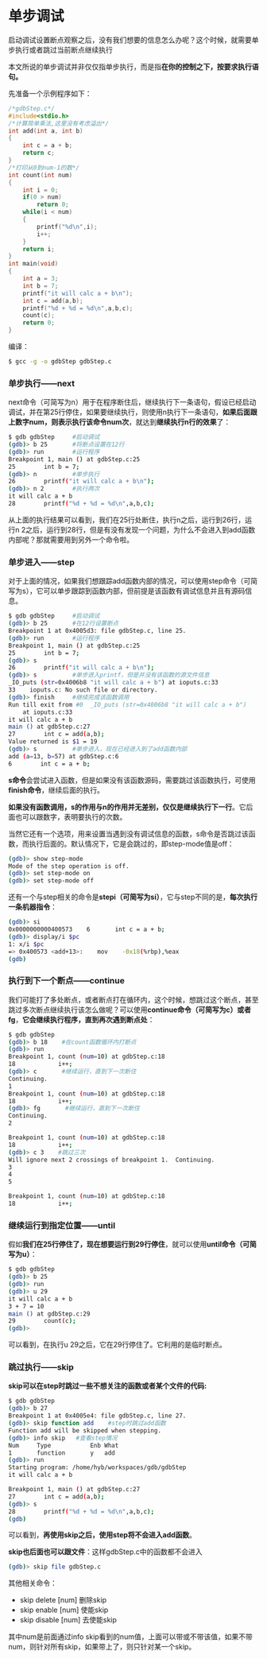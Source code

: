 # 单步调试

启动调试设置断点观察之后，没有我们想要的信息怎么办呢？这个时候，就需要单步执行或者跳过当前断点继续执行

本文所说的单步调试并非仅仅指单步执行，而是指**在你的控制之下，按要求执行语句。**

先准备一个示例程序如下：

```cpp
/*gdbStep.c*/
#include<stdio.h>
/*计算简单乘法,这里没有考虑溢出*/
int add(int a, int b)
{
    int c = a + b;
    return c;
}
/*打印从0到num-1的数*/
int count(int num)
{
    int i = 0;
    if(0 > num)
        return 0;
    while(i < num)
    {
        printf("%d\n",i);
        i++;
    }
    return i;
}
int main(void)
{
    int a = 3;
    int b = 7;
    printf("it will calc a + b\n");
    int c = add(a,b);
    printf("%d + %d = %d\n",a,b,c);
    count(c);
    return 0;
}
```

编译：

```bash
$ gcc -g -o gdbStep gdbStep.c
```

### **单步执行——next**

next命令（可简写为n）用于在程序断住后，继续执行下一条语句，假设已经启动调试，并在第25行停住，如果要继续执行，则使用n执行下一条语句，**如果后面跟上数字num，则表示执行该命令num次**，就达到**继续执行n行的效果**了：

```bash
$ gdb gdbStep     #启动调试
(gdb)> b 25       #将断点设置在12行
(gdb)> run        #运行程序
Breakpoint 1, main () at gdbStep.c:25
25        int b = 7;
(gdb)> n          #单步执行
26        printf("it will calc a + b\n");
(gdb)> n 2        #执行两次
it will calc a + b
28        printf("%d + %d = %d\n",a,b,c);
```

从上面的执行结果可以看到，我们在25行处断住，执行n之后，运行到26行，运行n 2之后，运行到28行，但是有没有发现一个问题，为什么不会进入到add函数内部呢？那就需要用到另外一个命令啦。

### **单步进入——step**

对于上面的情况，如果我们想跟踪add函数内部的情况，可以使用step命令（可简写为s），它可以单步跟踪到函数内部，但前提是该函数有调试信息并且有源码信息。

```bash
$ gdb gdbStep     #启动调试
(gdb)> b 25       #在12行设置断点
Breakpoint 1 at 0x4005d3: file gdbStep.c, line 25.
(gdb)> run        #运行程序
Breakpoint 1, main () at gdbStep.c:25
25        int b = 7;
(gdb)> s          
26        printf("it will calc a + b\n");
(gdb)> s          #单步进入printf，但是并没有该函数的源文件信息
_IO_puts (str=0x4006b8 "it will calc a + b") at ioputs.c:33
33    ioputs.c: No such file or directory.
(gdb)> finish     #继续完成该函数调用
Run till exit from #0  _IO_puts (str=0x4006b8 "it will calc a + b")
    at ioputs.c:33
it will calc a + b
main () at gdbStep.c:27
27        int c = add(a,b);
Value returned is $1 = 19
(gdb)> s          #单步进入，现在已经进入到了add函数内部
add (a=13, b=57) at gdbStep.c:6
6        int c = a + b;
```

**s命令**会尝试进入函数，但是如果没有该函数源码，需要跳过该函数执行，可使用**finish命令**，继续后面的执行。

**如果没有函数调用，s的作用与n的作用并无差别，仅仅是继续执行下一行**。它后面也可以跟数字，表明要执行的次数。

当然它还有一个选项，用来设置当遇到没有调试信息的函数，s命令是否跳过该函数，而执行后面的。默认情况下，它是会跳过的，即step-mode值是off：

```bash
(gdb)> show step-mode 
Mode of the step operation is off.
(gdb)> set step-mode on
(gdb)> set step-mode off
```

还有一个与step相关的命令是**stepi（可简写为si）**，它与step不同的是，**每次执行一条机器指令**：

```bash
(gdb)> si
0x0000000000400573    6       int c = a + b;
(gdb)> display/i $pc
1: x/i $pc
=> 0x400573 <add+13>:    mov    -0x18(%rbp),%eax
(gdb)
```

### **执行到下一个断点——continue**

我们可能打了多处断点，或者断点打在循环内，这个时候，想跳过这个断点，甚至跳过多次断点继续执行该怎么做呢？可以使用**continue命令（可简写为c）**或者**fg**，**它会继续执行程序，直到再次遇到断点处**：

```bash
$ gdb gdbStep
(gdb)> b 18    #在count函数循环内打断点
(gdb)> run
Breakpoint 1, count (num=10) at gdbStep.c:18
18            i++;
(gdb)> c       #继续运行，直到下一次断住
Continuing.
1
Breakpoint 1, count (num=10) at gdbStep.c:18
18            i++;
(gdb)> fg       #继续运行，直到下一次断住
Continuing.
2

Breakpoint 1, count (num=10) at gdbStep.c:18
18            i++;
(gdb)> c 3    #跳过三次
Will ignore next 2 crossings of breakpoint 1.  Continuing.
3
4
5

Breakpoint 1, count (num=10) at gdbStep.c:18
18            i++;
```

### **继续运行到指定位置——until**

假如**我们在25行停住了，现在想要运行到29行停住**，就可以使用**until命令（可简写为u）**：

```bash
$ gdb gdbStep
(gdb)> b 25
(gdb)> run
(gdb)> u 29
it will calc a + b
3 + 7 = 10
main () at gdbStep.c:29
29        count(c);
(gdb)>
```

可以看到，在执行u 29之后，它在29行停住了。它利用的是临时断点。

### **跳过执行——skip**

**skip可以在step时跳过一些不想关注的函数或者某个文件的代码:**

```bash
$ gdb gdbStep
(gdb)> b 27
Breakpoint 1 at 0x4005e4: file gdbStep.c, line 27.
(gdb)> skip function add    #step时跳过add函数
Function add will be skipped when stepping.
(gdb)> info skip   #查看step情况
Num     Type           Enb What
1       function       y   add
(gdb)> run
Starting program: /home/hyb/workspaces/gdb/gdbStep 
it will calc a + b

Breakpoint 1, main () at gdbStep.c:27
27        int c = add(a,b);
(gdb)> s
28        printf("%d + %d = %d\n",a,b,c);
(gdb)
```

可以看到，**再使用skip之后，使用step将不会进入add函数**。

**skip也后面也可以跟文件**：这样gdbStep.c中的函数都不会进入

```bash
(gdb)> skip file gdbStep.c
```

其他相关命令：

* skip delete \[num\] 删除skip
* skip enable \[num\] 使能skip
* skip disable \[num\] 去使能skip

其中num是前面通过info skip看到的num值，上面可以带或不带该值，如果不带num，则针对所有skip，如果带上了，则只针对某一个skip。

